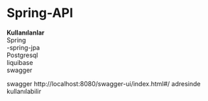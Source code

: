 # Spring-API

<b>Kullanılanlar</b><br>
Spring<br>
-spring-jpa<br>
Postgresql<br>
liquibase<br>
swagger<br>

swagger 
http://localhost:8080/swagger-ui/index.html#/
adresinde kullanılabilir

